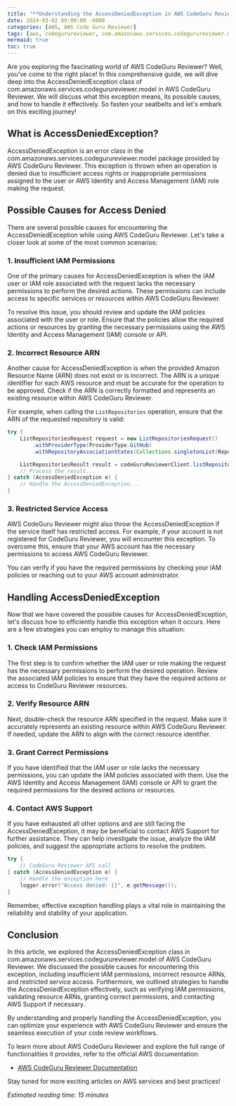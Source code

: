 ```yaml
---
title: "**Understanding the AccessDeniedException in AWS CodeGuru Reviewer**"
date: 2024-03-02 09:00:00 -0000
categories: [AWS, AWS Code Guru Reviewer]
tags: [aws, codegurureviewer, com.amazonaws.services.codegurureviewer.model]
mermaid: true
toc: true
---
```



Are you exploring the fascinating world of AWS CodeGuru Reviewer? Well, you've come to the right place! In this comprehensive guide, we will dive deep into the AccessDeniedException class of com.amazonaws.services.codegurureviewer.model in AWS CodeGuru Reviewer. We will discuss what this exception means, its possible causes, and how to handle it effectively. So fasten your seatbelts and let's embark on this exciting journey!

## **What is AccessDeniedException?**

AccessDeniedException is an error class in the com.amazonaws.services.codegurureviewer.model package provided by AWS CodeGuru Reviewer. This exception is thrown when an operation is denied due to insufficient access rights or inappropriate permissions assigned to the user or AWS Identity and Access Management (IAM) role making the request.

## **Possible Causes for Access Denied**

There are several possible causes for encountering the AccessDeniedException while using AWS CodeGuru Reviewer. Let's take a closer look at some of the most common scenarios:

### 1. Insufficient IAM Permissions

One of the primary causes for AccessDeniedException is when the IAM user or IAM role associated with the request lacks the necessary permissions to perform the desired actions. These permissions can include access to specific services or resources within AWS CodeGuru Reviewer.

To resolve this issue, you should review and update the IAM policies associated with the user or role. Ensure that the policies allow the required actions or resources by granting the necessary permissions using the AWS Identity and Access Management (IAM) console or API.

### 2. Incorrect Resource ARN

Another cause for AccessDeniedException is when the provided Amazon Resource Name (ARN) does not exist or is incorrect. The ARN is a unique identifier for each AWS resource and must be accurate for the operation to be approved. Check if the ARN is correctly formatted and represents an existing resource within AWS CodeGuru Reviewer.

For example, when calling the `ListRepositories` operation, ensure that the ARN of the requested repository is valid:

```java
try {
    ListRepositoriesRequest request = new ListRepositoriesRequest()
        .withProviderType(ProviderType.GitHub)
        .withRepositoryAssociationStates(Collections.singletonList(RepositoryAssociationState.ENABLED));

    ListRepositoriesResult result = codeGuruReviewerClient.listRepositories(request);
    // Process the result...
} catch (AccessDeniedException e) {
    // Handle the AccessDeniedException...
}
```

### 3. Restricted Service Access

AWS CodeGuru Reviewer might also throw the AccessDeniedException if the service itself has restricted access. For example, if your account is not registered for CodeGuru Reviewer, you will encounter this exception. To overcome this, ensure that your AWS account has the necessary permissions to access AWS CodeGuru Reviewer.

You can verify if you have the required permissions by checking your IAM policies or reaching out to your AWS account administrator.

## **Handling AccessDeniedException**

Now that we have covered the possible causes for AccessDeniedException, let's discuss how to efficiently handle this exception when it occurs. Here are a few strategies you can employ to manage this situation:

### 1. Check IAM Permissions

The first step is to confirm whether the IAM user or role making the request has the necessary permissions to perform the desired operation. Review the associated IAM policies to ensure that they have the required actions or access to CodeGuru Reviewer resources.

### 2. Verify Resource ARN

Next, double-check the resource ARN specified in the request. Make sure it accurately represents an existing resource within AWS CodeGuru Reviewer. If needed, update the ARN to align with the correct resource identifier.

### 3. Grant Correct Permissions

If you have identified that the IAM user or role lacks the necessary permissions, you can update the IAM policies associated with them. Use the AWS Identity and Access Management (IAM) console or API to grant the required permissions for the desired actions or resources.

### 4. Contact AWS Support

If you have exhausted all other options and are still facing the AccessDeniedException, it may be beneficial to contact AWS Support for further assistance. They can help investigate the issue, analyze the IAM policies, and suggest the appropriate actions to resolve the problem.

```java
try {
    // CodeGuru Reviewer API call
} catch (AccessDeniedException e) {
    // Handle the exception here
    logger.error("Access denied: {}", e.getMessage());
}
```

Remember, effective exception handling plays a vital role in maintaining the reliability and stability of your application.

## **Conclusion**

In this article, we explored the AccessDeniedException class in com.amazonaws.services.codegurureviewer.model of AWS CodeGuru Reviewer. We discussed the possible causes for encountering this exception, including insufficient IAM permissions, incorrect resource ARNs, and restricted service access. Furthermore, we outlined strategies to handle the AccessDeniedException effectively, such as verifying IAM permissions, validating resource ARNs, granting correct permissions, and contacting AWS Support if necessary.

By understanding and properly handling the AccessDeniedException, you can optimize your experience with AWS CodeGuru Reviewer and ensure the seamless execution of your code review workflows.

To learn more about AWS CodeGuru Reviewer and explore the full range of functionalities it provides, refer to the official AWS documentation:

- [AWS CodeGuru Reviewer Documentation](https://docs.aws.amazon.com/codeguru/latest/reviewer-ug/welcome.html)

Stay tuned for more exciting articles on AWS services and best practices!

*Estimated reading time: 15 minutes*